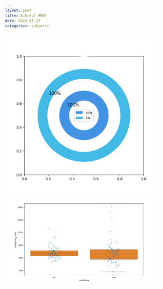 ```yaml
---
layout: post
title: Subject 9004
date: 2024-11-23
categories: subjects
---
```


![](data/9004/run-26/9004_accuracy_by_condition.png)
![](data/9004/run-26/9004_rt.png)
